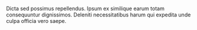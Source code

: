 Dicta sed possimus repellendus. Ipsum ex similique earum totam consequuntur dignissimos. Deleniti necessitatibus harum qui expedita unde culpa officia vero saepe.